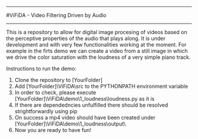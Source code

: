 ************************************************
#ViFiDA - Video Filtering Driven by Audio
************************************************

This is a repository to allow for digital image procesing of videos based on the perceptive properties of the audio that plays along. It is under development and with very few functionalities working at the moment.
For example in the firts demo we can create a video from a still image in which we drive the color saturation with the loudness of a very simple piano track.

Instructions to run the demo:
1. Clone the repository to [YourFolder]
2. Add [YourFolder]\ViFiDA\src to the PYTHONPATH environment variable
3. In order to check, please execute [YourFolder]\ViFiDA\demo\1_loudness\loudness.py as it is
4. If there are dependedncies unfulfilled there should be resolved strightforwardly using pip
5. On success a mp4 video should have been created under [YourFolder]\ViFiDA\demo\1_loudness\output\
4. Now you are ready to have fun!
